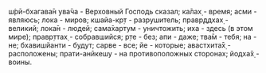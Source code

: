 ш́рӣ-бхагава̄н ува̄ча - Верховный Господь сказал; ка̄лах̣ - время; асми - являюсь; лока - миров; кшайа-кр̣т - разрушитель; правр̣ддхах̣ - великий; лока̄н - людей; сама̄хартум - уничтожить; иха - здесь (в этом мире); правр̣ттах̣ - собравшийся; р̣те - без; апи - даже; тва̄м - тебя; на - не; бхавишйанти - будут; сарве - все; йе - которые; авастхита̄х̣ - расположены; прати-анӣкешу - на противоположных сторонах; йодха̄х̣ - воины.